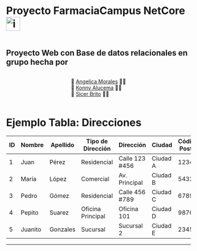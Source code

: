 <div style="display: flex; justify-content: center;">

# Proyecto FarmaciaCampus NetCore <img src="https://api.nuget.org/v3-flatcontainer/microsoft.entityframeworkcore/8.0.0-preview.6.23329.4/icon" alt="img" style="width: 38px;">
</div>
<div style="display: flex; justify-content: center;">

## Proyecto Web con Base de datos relacionales en grupo hecha por   

</div>
<div style="display: flex; justify-content: center;">

💜 [Angelica Morales](https://github.com/soymariam10) 🧑‍💻  
💚 [Konny Alucema](https://github.com/konnylisethalucematorresCAMPUS) 🧑‍💻  
🖤 [Sicer Brito](https://github.com/SicerBrito) 🧑‍💻  


</div>


# Ejemplo Tabla: Direcciones

| ID   | Nombre         | Apellido       | Tipo de Dirección | Dirección       | Ciudad         | Código Postal | País           | Teléfono        | Correo Electrónico   |
|------|----------------|----------------|-------------------|-----------------|----------------|---------------|----------------|-----------------|----------------------|
| 1    | Juan           | Pérez          | Residencial       | Calle 123 #456  | Ciudad A       | 12345         | País A         | +1234567890     | juan@example.com     |
| 2    | María          | López          | Comercial         | Av. Principal   | Ciudad B       | 54321         | País B         | +9876543210     | maria@example.com    |
| 3    | Pedro          | Gómez          | Residencial       | Calle 456 #789  | Ciudad C       | 67890         | País C         | +1122334455     | pedro@example.com    |
| 4    | Pepito         | Suarez         | Oficina Principal | Oficina 101     | Ciudad D       | 98765         | País D         | +5556667777     | info@empresaXYZ.com  |
| 5    | Juanito        | Gonzales       | Sucursal          | Sucursal 2      | Ciudad E       | 23456         | País E         | +3334445555     | info@empresaABC.com  |


---

